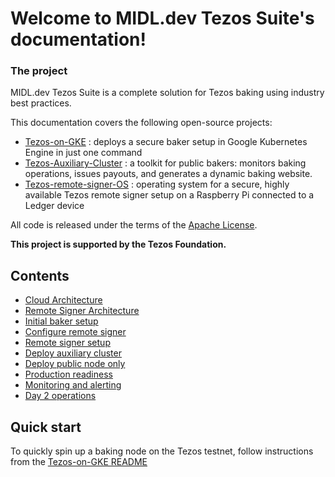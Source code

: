 Welcome to MIDL.dev Tezos Suite's documentation!
================================================

### The project

MIDL.dev Tezos Suite is a complete solution for Tezos baking using industry best practices.

This documentation covers the following open-source projects:

* [Tezos-on-GKE](https://github.com/midl-dev/tezos-on-gke/) : deploys a secure baker setup in Google Kubernetes Engine in just one command
* [Tezos-Auxiliary-Cluster](https://github.com/midl-dev/tezos-auxiliary-cluster) : a toolkit for public bakers: monitors baking operations, issues payouts, and generates a dynamic baking website.
* [Tezos-remote-signer-OS](https://github.com/midl-dev/tezos-remote-signer-os/tree/master/tezos-remote-signer) : operating system for a secure, highly available Tezos remote signer setup on a Raspberry Pi connected to a Ledger device


All code is released under the terms of the [Apache License](https://www.apache.org/licenses/LICENSE-2.0).

**This project is supported by the Tezos Foundation.**

Contents
--------

* [Cloud Architecture](cloud-architecture)
* [Remote Signer Architecture](remote-signer-architecture)
* [Initial baker setup](setup_baker)
* [Configure remote signer](deploy-remote-signer)
* [Remote signer setup](setup_remote_signer)
* [Deploy auxiliary cluster](deploy-auxiliary-cluster)
* [Deploy public node only](deploy-public-node)
* [Production readiness](production-readiness)
* [Monitoring and alerting](monitoring-alerting)
* [Day 2 operations](day-2-operations)

Quick start
-----------

To quickly spin up a baking node on the Tezos testnet, follow instructions from the [Tezos-on-GKE README](https://github.com/midl-dev/tezos-on-gke/)
